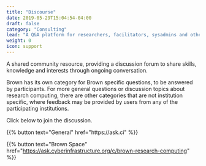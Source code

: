 ```yaml
---
title: "Discourse"
date: 2019-05-29T15:04:54-04:00
draft: false
category: "Consulting"
lead: "A Q&A platform for researchers, facilitators, sysadmins and others who do research computing."
weight: 0
icon: support
---
```


A shared community resource, providing a discussion forum to share skills, knowledge and interests through ongoing conversation.

Brown has its own category for Brown specific questions, to be answered by participants. For more general questions or discussion topics about research computing, there are other categories that are not institution specific, where feedback may be provided by users from any of the participating institutions.

Click below to join the discussion.

<div class="d-flex justify-content-center">
{{% button text="General" href="https://ask.ci" %}}

{{% button text="Brown Space" href="https://ask.cyberinfrastructure.org/c/brown-research-computing" %}}
</div>
